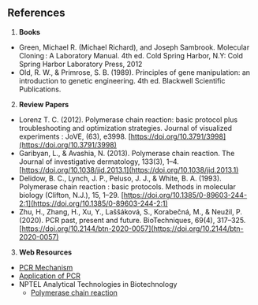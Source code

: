 ## References

1. **Books**
- Green, Michael R. (Michael Richard), and Joseph Sambrook. Molecular Cloning : A Laboratory Manual. 4th ed. Cold Spring Harbor, N.Y: Cold Spring Harbor Laboratory Press, 2012
- Old, R. W., & Primrose, S. B. (1989). Principles of gene manipulation: an introduction to genetic engineering. 4th ed. Blackwell Scientific Publications.

2. **Review Papers**
- Lorenz T. C. (2012). Polymerase chain reaction: basic protocol plus troubleshooting and optimization strategies. Journal of visualized experiments : JoVE, (63), e3998. [https://doi.org/10.3791/3998](https://doi.org/10.3791/3998)
- Garibyan, L., & Avashia, N. (2013). Polymerase chain reaction. The Journal of investigative dermatology, 133(3), 1–4. [https://doi.org/10.1038/jid.2013.1](https://doi.org/10.1038/jid.2013.1)
- Delidow, B. C., Lynch, J. P., Peluso, J. J., & White, B. A. (1993). Polymerase chain reaction : basic protocols. Methods in molecular biology (Clifton, N.J.), 15, 1–29. [https://doi.org/10.1385/0-89603-244-2:1](https://doi.org/10.1385/0-89603-244-2:1) 
- Zhu, H., Zhang, H., Xu, Y., Laššáková, S., Korabečná, M., & Neužil, P. (2020). PCR past, present and future. BioTechniques, 69(4), 317–325. [https://doi.org/10.2144/btn-2020-0057](https://doi.org/10.2144/btn-2020-0057)

3. **Web Resources**
- [PCR Mechanism](https://www.labxchange.org/library/items/lb:LabXchange:f7f6962a:lx_simulation:1)
- [Application of PCR](https://www.labxchange.org/library/items/lb:LabXchange:bc4846e2:lx_simulation:1)
- NPTEL Analytical Technologies in Biotechnology
  - [Polymerase chain reaction](https://www.youtube.com/watch?v=CgXtJ4ooaUU)
  
